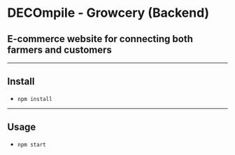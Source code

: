 # DECOmpile - Growcery (Backend)
## E-commerce website for connecting both farmers and customers
---
## Install
- `npm install`
---
## Usage
- `npm start`